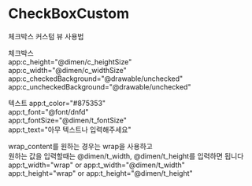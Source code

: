 # CheckBoxCustom
체크박스 커스텀 뷰 사용법

체크박스    
app:c_height="@dimen/c_heightSize"    
app:c_width="@dimen/c_widthSize"    
app:c_checkedBackground="@drawable/unchecked"   
app:c_uncheckedBackground="@drawable/unchecked"   

텍스트
app:t_color="#875353"   
app:t_font="@font/dnfd"   
app:t_fontSize="@dimen/t_fontSize"    
app:t_text="아무 텍스트나 입력해주세요"   

wrap_content를 원하는 경우는 wrap을 사용하고    
원하는 값을 입력할때는 @dimen/t_width, @dimen/t_height를 입력하면 됩니다    
app:t_width="wrap" or app:t_width="@dimen/t_width"    
app:t_height="wrap" or app:t_height="@dimen/t_height"
